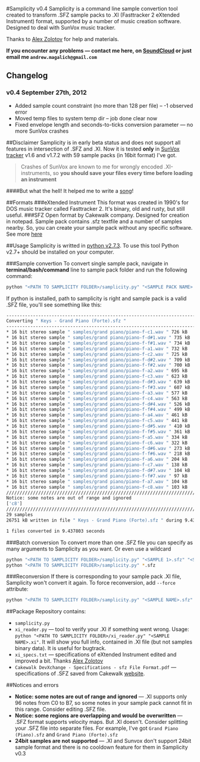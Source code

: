 #Samplicity v0.4
Samplicity is a command line sample convertion tool created to transform .SFZ sample packs to .XI (Fasttracker 2 eXtended Instrument) format, supported by a number of music creation software. Designed to deal with SunVox music tracker.

Thanks to [Alex Zolotov](http://www.warmplace.ru/) for help and materials.

**If you encounter any problems — contact me here, on [SoundCloud](http://soundcloud.com/convergent) or just email me ```andrew.magalich@gmail.com```**

## Changelog

### v0.4 September 27th, 2012

* Added sample count constraint (no more than 128 per file) – -1 observed error
* Moved temp files to system temp dir – job done clear now
* Fixed envelope length and seconds-to-ticks conversion parameter — no more SunVox crashes

##Disclaimer
Samplicity is in early beta status and does not support all features in intersection of .SFZ and .XI. Now it is tested **only** in [SunVox tracker](http://www.warmplace.ru/soft/sunvox/) v1.6 and v1.7.2 with 59 sample packs (in 16bit format) I've got.

> Crashes of SunVox are known to me for wrongly encoded .XI-instruments, so **you should save your files every time before loading an instrument**

####But what the hell! It helped me to write a [song](http://soundcloud.com/convergent/the-fire)!

##Formats
###eXtended Instrument
This format was created in 1990's for DOS music tracker called Fasttracker 2. It's binary, old and rusty, but still useful.
###SFZ
Open format by Cakewalk company. Designed for creation in notepad. Sample pack contains .sfz textfile and a number of samples nearby. So, you can create your sample pack without any specific software. See more [here](http://www.cakewalk.com/DevXchange/article.aspx?aid=108)

##Usage
Samplicity is writted in [python v2.7.3](http://www.python.org/). To use this tool Python v2.7+ should be installed on your computer.

###Sample convertion
To convert single sample pack, navigate in **terminal/bash/command** line to sample pack folder and run the following command:

```bash
python "<PATH TO SAMPLICITY FOLDER>/samplicity.py" "<SAMPLE PACK NAME>.sfz"
```

If python is installed, path to samplicity is right and sample pack is a valid .SFZ file, you'll see something like this:

```bash
--------------------------------------------------------------------------------
Converting " Keys - Grand Piano (Forte).sfz "
--------------------------------------------------------------------------------
* 16 bit stereo sample " samples/grand piano/piano-f-c1.wav " 726 kB
* 16 bit stereo sample " samples/grand piano/piano-f-d#1.wav " 735 kB
* 16 bit stereo sample " samples/grand piano/piano-f-f#1.wav " 734 kB
* 16 bit stereo sample " samples/grand piano/piano-f-a1.wav " 732 kB
* 16 bit stereo sample " samples/grand piano/piano-f-c2.wav " 725 kB
* 16 bit stereo sample " samples/grand piano/piano-f-d#2.wav " 709 kB
* 16 bit stereo sample " samples/grand piano/piano-f-f#2.wav " 700 kB
* 16 bit stereo sample " samples/grand piano/piano-f-a2.wav " 695 kB
* 16 bit stereo sample " samples/grand piano/piano-f-c3.wav " 623 kB
* 16 bit stereo sample " samples/grand piano/piano-f-d#3.wav " 639 kB
* 16 bit stereo sample " samples/grand piano/piano-f-f#3.wav " 607 kB
* 16 bit stereo sample " samples/grand piano/piano-f-a3.wav " 577 kB
* 16 bit stereo sample " samples/grand piano/piano-f-c4.wav " 563 kB
* 16 bit stereo sample " samples/grand piano/piano-f-d#4.wav " 526 kB
* 16 bit stereo sample " samples/grand piano/piano-f-f#4.wav " 499 kB
* 16 bit stereo sample " samples/grand piano/piano-f-a4.wav " 461 kB
* 16 bit stereo sample " samples/grand piano/piano-f-c5.wav " 441 kB
* 16 bit stereo sample " samples/grand piano/piano-f-d#5.wav " 410 kB
* 16 bit stereo sample " samples/grand piano/piano-f-f#5.wav " 361 kB
* 16 bit stereo sample " samples/grand piano/piano-f-a5.wav " 334 kB
* 16 bit stereo sample " samples/grand piano/piano-f-c6.wav " 322 kB
* 16 bit stereo sample " samples/grand piano/piano-f-d#6.wav " 273 kB
* 16 bit stereo sample " samples/grand piano/piano-f-f#6.wav " 218 kB
* 16 bit stereo sample " samples/grand piano/piano-f-a6.wav " 204 kB
* 16 bit stereo sample " samples/grand piano/piano-f-c7.wav " 138 kB
* 16 bit stereo sample " samples/grand piano/piano-f-d#7.wav " 104 kB
* 16 bit stereo sample " samples/grand piano/piano-f-f#7.wav " 97 kB
* 16 bit stereo sample " samples/grand piano/piano-f-a7.wav " 104 kB
* 16 bit stereo sample " samples/grand piano/piano-f-c8.wav " 103 kB
////////////////////////////////////////////////////////////////////////////////
Notice: some notes are out of range and ignored
['c8']
////////////////////////////////////////////////////////////////////////////////
29 samples
26751 kB written in file " Keys - Grand Piano (Forte).sfz " during 9.435801 seconds

1 files converted in 9.437803 seconds
```

###Batch conversion
To convert more than one .SFZ file you can specify as many arguments to Samplicity as you want. Or even use a wildcard

```bash
python "<PATH TO SAMPLICITY FOLDER>/samplicity.py" "<SAMPLE 1>.sfz" "<SAMPLE 2>.sfz" "<SAMPLE 3>.sfz"
python "<PATH TO SAMPLICITY FOLDER>/samplicity.py" *.sfz
```

###Reconversion
If there is corresponding to your sample pack .XI file, Samplicity won't convert it again. To force reconversion, add ```--force``` attribute:

```bash
python "<PATH TO SAMPLICITY FOLDER>/samplicity.py" "<SAMPLE NAME>.sfz" --force

```

##Package
Repository contains:

* ```samplicity.py```
* ```xi_reader.py``` — tool to verify your .XI if something went wrong. Usage: ```python "<PATH TO SAMPLICITY FOLDER>/xi_reader.py" "<SAMPLE NAME>.xi"```. It will show you full info, contained in .XI file (but not samples binary data). It is useful for bugtrack.
* ```xi_specs.txt``` — specifications of eXtended Instrument edited and improved a bit. Thanks [Alex Zolotov](http://www.warmplace.ru/)
* ```Cakewalk DevXchange - Specifications - sfz File Format.pdf``` — specifications of .SFZ saved from Cakewalk [website](http://www.cakewalk.com/DevXchange/article.aspx?aid=108).

##Notices and errors
* **Notice: some notes are out of range and ignored** — .XI supports only 96 notes from C0 to B7, so some notes in your sample pack cannot fit in this range. Consider editing .SFZ file.
* **Notice: some regions are overlapping and would be overwritten** — .SFZ format supports velocity maps. But .XI doesn't. Consider splitting your .SFZ file into separate files. For example, I've got ```Grand Piano (Piano).sfz``` and ```Grand Piano (Forte).sfz```
* **24bit samples are not supported** — .XI and Sunvox don't support 24bit sample format and there is no cooldown feature for them in Samplicity v0.3

